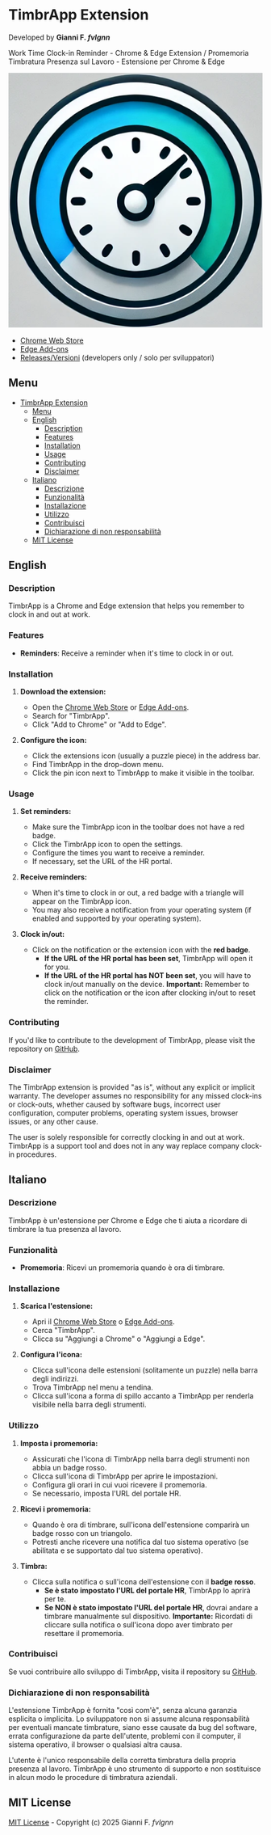 # TimbrApp Extension

Developed by **Gianni F. _fvlgnn_**

Work Time Clock-in Reminder - Chrome & Edge Extension / Promemoria Timbratura Presenza sul Lavoro - Estensione per Chrome & Edge

![TimbrApp](https://raw.githubusercontent.com/fvlgnn/timbrapp/main/timbrapp-logo.png "TimbrApp Logo")

- [Chrome Web Store](link-chrome-web-store)
- [Edge Add-ons](link-edge-addons)
- [Releases/Versioni](link-github-release) (developers only / solo per sviluppatori)


## Menu

- [TimbrApp Extension](#timbrapp-extension)
  - [Menu](#menu)
  - [English](#english)
    - [Description](#description)
    - [Features](#features)
    - [Installation](#installation)
    - [Usage](#usage)
    - [Contributing](#contributing)
    - [Disclaimer](#disclaimer)
  - [Italiano](#italiano)
    - [Descrizione](#descrizione)
    - [Funzionalità](#funzionalità)
    - [Installazione](#installazione)
    - [Utilizzo](#utilizzo)
    - [Contribuisci](#contribuisci)
    - [Dichiarazione di non responsabilità](#dichiarazione-di-non-responsabilità)
  - [MIT License](#mit-license)


## English

### Description

TimbrApp is a Chrome and Edge extension that helps you remember to clock in and out at work.

### Features

* **Reminders**: Receive a reminder when it's time to clock in or out.

### Installation

1.  **Download the extension:**

    * Open the [Chrome Web Store](https://www.google.com/url?sa=E&source=gmail&q=link-chrome-web-store) or [Edge Add-ons](https://www.google.com/url?sa=Esource=gmail&q=https://www.google.com/url?sa=E%26source=gmail%26q=link-edge-addons).
    * Search for "TimbrApp".
    * Click "Add to Chrome" or "Add to Edge".

2.  **Configure the icon:**

    * Click the extensions icon (usually a puzzle piece) in the address bar.
    * Find TimbrApp in the drop-down menu.
    * Click the pin icon next to TimbrApp to make it visible in the toolbar.

### Usage

1.  **Set reminders:**

    * Make sure the TimbrApp icon in the toolbar does not have a red badge.
    * Click the TimbrApp icon to open the settings.
    * Configure the times you want to receive a reminder.
    * If necessary, set the URL of the HR portal.

2.  **Receive reminders:**

    * When it's time to clock in or out, a red badge with a triangle will appear on the TimbrApp icon.
    * You may also receive a notification from your operating system (if enabled and supported by your operating system).

3.  **Clock in/out:**

    * Click on the notification or the extension icon with the **red badge**.
        * **If the URL of the HR portal has been set**, TimbrApp will open it for you.
        * **If the URL of the HR portal has NOT been set**, you will have to clock in/out manually on the device. **Important:** Remember to click on the notification or the icon after clocking in/out to reset the reminder.

### Contributing

If you'd like to contribute to the development of TimbrApp, please visit the repository on [GitHub](https://github.com/fvlgnn/timbrapp).

### Disclaimer

The TimbrApp extension is provided "as is", without any explicit or implicit warranty. The developer assumes no responsibility for any missed clock-ins or clock-outs, whether caused by software bugs, incorrect user configuration, computer problems, operating system issues, browser issues, or any other cause.

The user is solely responsible for correctly clocking in and out at work. TimbrApp is a support tool and does not in any way replace company clock-in procedures.


## Italiano

### Descrizione

TimbrApp è un'estensione per Chrome e Edge che ti aiuta a ricordare di timbrare la tua presenza al lavoro.

### Funzionalità

*   **Promemoria**: Ricevi un promemoria quando è ora di timbrare.

### Installazione

1.  **Scarica l'estensione:**

    * Apri il [Chrome Web Store](https://www.google.com/url?sa=E&source=gmail&q=link-chrome-web-store) o [Edge Add-ons](https://www.google.com/url?sa=Esource=gmail&q=link-edge-addons).
    * Cerca "TimbrApp".
    * Clicca su "Aggiungi a Chrome" o "Aggiungi a Edge".

2.  **Configura l'icona:**

    * Clicca sull'icona delle estensioni (solitamente un puzzle) nella barra degli indirizzi.
    * Trova TimbrApp nel menu a tendina.
    * Clicca sull'icona a forma di spillo accanto a TimbrApp per renderla visibile nella barra degli strumenti.

### Utilizzo

1.  **Imposta i promemoria:**

    * Assicurati che l'icona di TimbrApp nella barra degli strumenti non abbia un badge rosso.
    * Clicca sull'icona di TimbrApp per aprire le impostazioni.
    * Configura gli orari in cui vuoi ricevere il promemoria.
    * Se necessario, imposta l'URL del portale HR.

2.  **Ricevi i promemoria:**

    * Quando è ora di timbrare, sull'icona dell'estensione comparirà un badge rosso con un triangolo.
    * Potresti anche ricevere una notifica dal tuo sistema operativo (se abilitata e se supportato dal tuo sistema operativo).

3.  **Timbra:**

    * Clicca sulla notifica o sull'icona dell'estensione con il **badge rosso**.
        * **Se è stato impostato l'URL del portale HR**, TimbrApp lo aprirà per te.
        * **Se NON è stato impostato l'URL del portale HR**, dovrai andare a timbrare manualmente sul dispositivo. **Importante:** Ricordati di cliccare sulla notifica o sull'icona dopo aver timbrato per resettare il promemoria.

### Contribuisci

Se vuoi contribuire allo sviluppo di TimbrApp, visita il repository su [GitHub](https://github.com/fvlgnn/timbrapp).

### Dichiarazione di non responsabilità

L'estensione TimbrApp è fornita "così com'è", senza alcuna garanzia esplicita o implicita. Lo sviluppatore non si assume alcuna responsabilità per eventuali mancate timbrature, siano esse causate da bug del software, errata configurazione da parte dell'utente, problemi con il computer, il sistema operativo, il browser o qualsiasi altra causa.

L'utente è l'unico responsabile della corretta timbratura della propria presenza al lavoro. TimbrApp è uno strumento di supporto e non sostituisce in alcun modo le procedure di timbratura aziendali.


## MIT License

[MIT License](https://raw.githubusercontent.com/fvlgnn/timbrapp/main/LICENSE) - Copyright (c) 2025 Gianni F. _fvlgnn_

